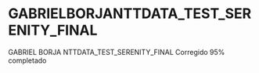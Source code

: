 # GABRIELBORJANTTDATA_TEST_SERENITY_FINAL
GABRIEL BORJA NTTDATA_TEST_SERENITY_FINAL Corregido 95% completado
